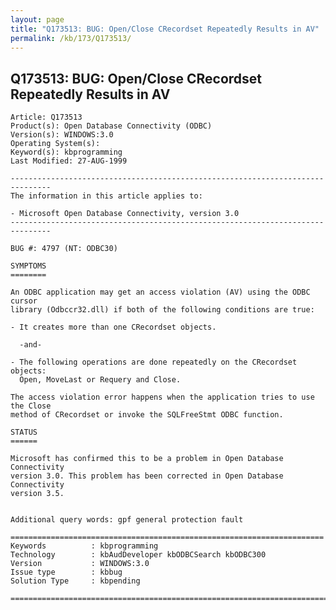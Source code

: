 ```yaml
---
layout: page
title: "Q173513: BUG: Open/Close CRecordset Repeatedly Results in AV"
permalink: /kb/173/Q173513/
---
```


## Q173513: BUG: Open/Close CRecordset Repeatedly Results in AV

	Article: Q173513
	Product(s): Open Database Connectivity (ODBC)
	Version(s): WINDOWS:3.0
	Operating System(s): 
	Keyword(s): kbprogramming
	Last Modified: 27-AUG-1999
	
	-------------------------------------------------------------------------------
	The information in this article applies to:
	
	- Microsoft Open Database Connectivity, version 3.0 
	-------------------------------------------------------------------------------
	
	BUG #: 4797 (NT: ODBC30)
	
	SYMPTOMS
	========
	
	An ODBC application may get an access violation (AV) using the ODBC cursor
	library (Odbccr32.dll) if both of the following conditions are true:
	
	- It creates more than one CRecordset objects.
	
	  -and-
	
	- The following operations are done repeatedly on the CRecordset objects:
	  Open, MoveLast or Requery and Close.
	
	The access violation error happens when the application tries to use the Close
	method of CRecordset or invoke the SQLFreeStmt ODBC function.
	
	STATUS
	======
	
	Microsoft has confirmed this to be a problem in Open Database Connectivity
	version 3.0. This problem has been corrected in Open Database Connectivity
	version 3.5.
	
	
	Additional query words: gpf general protection fault
	
	======================================================================
	Keywords          : kbprogramming 
	Technology        : kbAudDeveloper kbODBCSearch kbODBC300
	Version           : WINDOWS:3.0
	Issue type        : kbbug
	Solution Type     : kbpending
	
	=============================================================================
	
